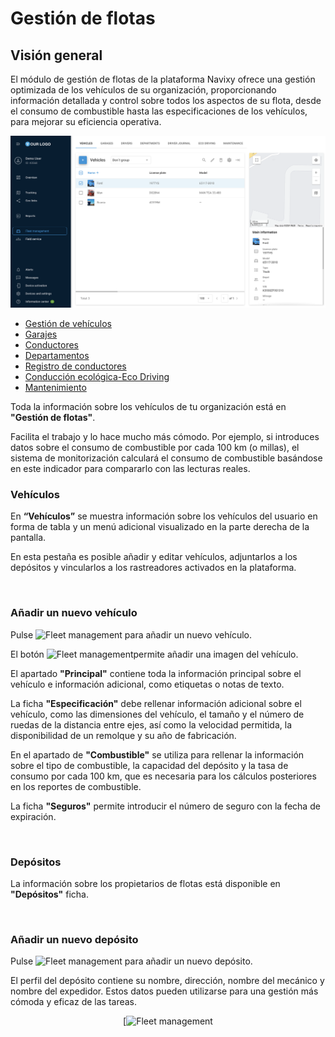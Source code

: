 # Gestión de flotas

## Visión general

El módulo de gestión de flotas de la plataforma Navixy ofrece una gestión optimizada de los vehículos de su organización, proporcionando información detallada y control sobre todos los aspectos de su flota, desde el consumo de combustible hasta las especificaciones de los vehículos, para mejorar su eficiencia operativa.

![](../../gua-del-usuario/attachments/image-20240814-173711.png)

* [Gestión de vehículos](gestin-de-vehculos.md)
* [Garajes](garajes.md)
* [Conductores](conductores.md)
* [Departamentos](departamentos.md)
* [Registro de conductores](registro-de-conductores.md)
* [Conducción ecológica-Eco Driving](conduccin-ecolgica-eco-driving.md)
* [Mantenimiento](mantenimiento.md)

Toda la información sobre los vehículos de tu organización está en **"Gestión de flotas"**.

Facilita el trabajo y lo hace mucho más cómodo. Por ejemplo, si introduces datos sobre el consumo de combustible por cada 100 km (o millas), el sistema de monitorización calculará el consumo de combustible basándose en este indicador para compararlo con las lecturas reales.

### Vehículos

En **“Vehículos”** se muestra información sobre los vehículos del usuario en forma de tabla y un menú adicional visualizado en la parte derecha de la pantalla.

En esta pestaña es posible añadir y editar vehículos, adjuntarlos a los depósitos y vincularlos a los rastreadores activados en la plataforma.

<figure><img src="https://www.navixy.com/wp-content/uploads/2020/03/ibjhfk4-600x295.png" alt="" width="563"><figcaption></figcaption></figure>

### Añadir un nuevo vehículo

Pulse <img src="https://navixy.com/wp-content/uploads/2020/01/chrome_py0qhiu5p8.png" alt="Fleet management" data-size="line"> para añadir un nuevo vehículo.

El botón <img src="https://navixy.com/wp-content/uploads/2020/01/chrome_iyonljtjvw.png" alt="Fleet management" data-size="line">permite añadir una imagen del vehículo.

El apartado **"Principal"** contiene toda la información principal sobre el vehículo e información adicional, como etiquetas o notas de texto.

La ficha **"Especificación"** debe rellenar información adicional sobre el vehículo, como las dimensiones del vehículo, el tamaño y el número de ruedas de la distancia entre ejes, así como la velocidad permitida, la disponibilidad de un remolque y su año de fabricación.

En el apartado de **"Combustible"** se utiliza para rellenar la información sobre el tipo de combustible, la capacidad del depósito y la tasa de consumo por cada 100 km, que es necesaria para los cálculos posteriores en los reportes de combustible.

La ficha **"Seguros"** permite introducir el número de seguro con la fecha de expiración.

<figure><img src="https://www.navixy.com/wp-content/uploads/2020/03/ukhzw1q-502x600.png" alt="" width="375"><figcaption></figcaption></figure>

### Depósitos

La información sobre los propietarios de flotas está disponible en **"Depósitos"** ficha.

<figure><img src="https://www.navixy.com/wp-content/uploads/2020/03/t7ibvhm-600x295.png" alt=""><figcaption></figcaption></figure>

### Añadir un nuevo depósito

Pulse <img src="https://navixy.com/wp-content/uploads/2020/01/chrome_py0qhiu5p8.png" alt="Fleet management" data-size="line"> para añadir un nuevo depósito.

El perfil del depósito contiene su nombre, dirección, nombre del mecánico y nombre del expedidor. Estos datos pueden utilizarse para una gestión más cómoda y eficaz de las tareas.

<p align="center">[<img src="https://www.navixy.com/wp-content/uploads/2020/03/dvdlrlz-430x600.png" alt="Fleet management"></p>
